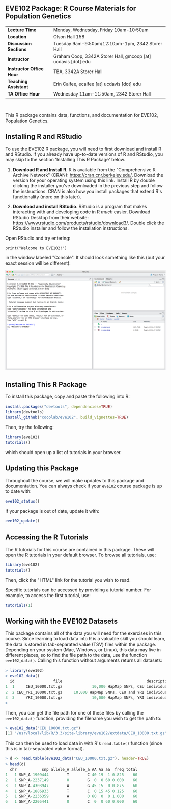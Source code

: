 ## EVE102 Package: R Course Materials for Population Genetics

|                    |                                                               |
|--------------------|---------------------------------------------------------------|
|**Lecture Time** | Monday, Wednesday, Friday 10am-10:50am | 
|**Location** | Olson Hall 158 |
|**Discussion Sections** | Tuesday 9am-9:50am/12:10pm-1pm, 2342 Storer Hall |
|**Instructor** | Graham Coop, 3342A Storer Hall, gmcoop [at] ucdavis [dot] edu |
|**Instructor Office Hour** | TBA, 3342A Storer Hall |
|**Teaching Assistant** | Erin Calfee, ecalfee [at] ucdavis [dot] edu |
|**TA Office Hour** | Wednesday 11am-11:50am, 2342 Storer Hall |

<br/>

This R package contains data, functions, and documentation for EVE102, Population
Genetics.

## Installing R and RStudio

To use the EVE102 R package, you will need to first download and install R 
and RStudio. If you already have up-to-date versions of R and RStudio, you 
may skip to the section 'Installing This R Package' below.

1. **Download R and Install R**. R is available from the "Comprehensive R
Archive Network" (CRAN): https://cran.cnr.berkeley.edu/. Download the version
for your operating system using this link. Install R by double clicking the
installer you've downloaded in the previous step and follow the instructions.
CRAN is also how you install packages that extend R's functionality (more on
this later).

2. **Download and install RStudio**. RStudio is a program that makes
interacting with and developing code in R *much* easier. Download RStudio
Desktop from their website:
https://www.rstudio.com/products/rstudio/download3/. Double click the RStudio
installer and follow the installation instructions.

Open RStudio and try entering:

```{R, eval=FALSE}
print("Welcome to EVE102!")
```

in the window labeled "Console". It should look something like this (but your
exact session will be different):

<img src="vignettes/images/rstudio.png" style="width: 600px;"/>


## Installing This R Package
To install this package, copy and paste the following into R:

```R
install.packages("devtools", dependencies=TRUE)
library(devtools)
install_github("cooplab/eve102", build_vignettes=TRUE)
```

Then, try the following:

```R
library(eve102)
tutorials()
```

which should open up a list of tutorials in your browser.

## Updating this Package

Throughout the course, we will make updates to this package and documentation.
You can always check if your `eve102` course package is up to date with:

```R
eve102_status()
```

If your package is out of date, update it with:

```R
eve102_update()
```

## Accessing the R Tutorials

The R tutorials for this course are contained in this package. These will open
the R tutorials in your default browser. To browse all tutorials, use:

```R
library(eve102)
tutorials()
```

Then, click the "HTML" link for the tutorial you wish to read.

Specific tutorials can be accessed by providing a tutorial number. For example,
to access the first tutorial, use:

```R
tutorials(1)
```

## Working with the EVE102 Datasets

This package contains all of the data you will need for the exercises in this
course. Since learning to load data into R is a valuable skill you should
learn, the data is stored in tab-separated value (TSV) files within the
package. Depending on your system (Mac, Windows, or Linux), this data may live
in different places, so to find the file path to the data, use the function
`eve102_data()`. Calling this function without arguments returns all datasets:

```R
> library(eve102)
> eve102_data()
  id                 file                                     description
1  1     CEU_10000.txt.gz             10,000 HapMap SNPs, CEU individuals
2  2 CEU_YRI_10000.txt.gz     10,000 HapMap SNPs, CEU and YRI individuals
3  3     YRI_10000.txt.gz             10,000 HapMap SNPs, YRI individuals
>
```

Then, you can get the file path for one of these files by calling the
`eve102_data()` function, providing the filename you wish to get the path to:

```R
> eve102_data("CEU_10000.txt.gz")
[1] "/usr/local/lib/R/3.3/site-library/eve102/extdata/CEU_10000.txt.gz"
```

This can then be used to load data in with R's `read.table()` function (since
this is in tab-separated value format).

```R
> d <- read.table(eve102_data("CEU_10000.txt.gz"), header=TRUE)
> head(d)
  chr           snp allele_A allele_a AA Aa aa  freq total
1   1 SNP_A-1909444        T        C 40 19  1 0.825    60
2   1 SNP_A-2237149        0        G  0  0 60 0.000    60
3   1 SNP_A-4303947        A        G 45 15  0 0.875    60
4   1 SNP_A-1886933        T        C  0 15 45 0.125    60
5   1 SNP_A-2236359        A        0 60  0  0 1.000    60
6   1 SNP_A-2205441        0        C  0  0 60 0.000    60
```

